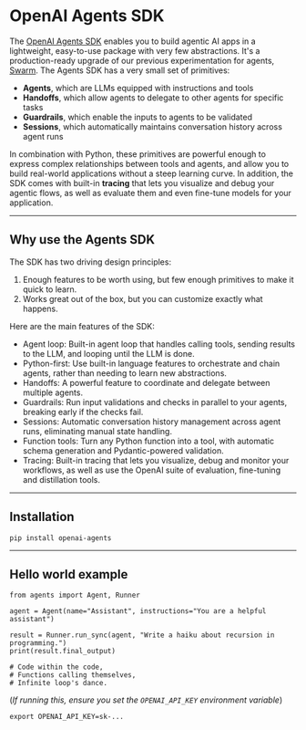 # OpenAI Agents SDK

The [OpenAI Agents SDK](https://github.com/openai/openai-agents-python) enables you to build agentic AI apps in a lightweight, easy-to-use package with very few abstractions. It's a production-ready upgrade of our previous experimentation for agents, [Swarm](https://github.com/openai/swarm/tree/main). The Agents SDK has a very small set of primitives:

* **Agents**, which are LLMs equipped with instructions and tools
* **Handoffs**, which allow agents to delegate to other agents for specific tasks
* **Guardrails**, which enable the inputs to agents to be validated
* **Sessions**, which automatically maintains conversation history across agent runs

In combination with Python, these primitives are powerful enough to express complex relationships between tools and agents, and allow you to build real-world applications without a steep learning curve. In addition, the SDK comes with built-in **tracing** that lets you visualize and debug your agentic flows, as well as evaluate them and even fine-tune models for your application.

---

## Why use the Agents SDK

The SDK has two driving design principles:

1.  Enough features to be worth using, but few enough primitives to make it quick to learn.
2.  Works great out of the box, but you can customize exactly what happens.

Here are the main features of the SDK:

* Agent loop: Built-in agent loop that handles calling tools, sending results to the LLM, and looping until the LLM is done.
* Python-first: Use built-in language features to orchestrate and chain agents, rather than needing to learn new abstractions.
* Handoffs: A powerful feature to coordinate and delegate between multiple agents.
* Guardrails: Run input validations and checks in parallel to your agents, breaking early if the checks fail.
* Sessions: Automatic conversation history management across agent runs, eliminating manual state handling.
* Function tools: Turn any Python function into a tool, with automatic schema generation and Pydantic-powered validation.
* Tracing: Built-in tracing that lets you visualize, debug and monitor your workflows, as well as use the OpenAI suite of evaluation, fine-tuning and distillation tools.

---

## Installation

    pip install openai-agents

---

## Hello world example

    from agents import Agent, Runner

    agent = Agent(name="Assistant", instructions="You are a helpful assistant")

    result = Runner.run_sync(agent, "Write a haiku about recursion in programming.")
    print(result.final_output)

    # Code within the code,
    # Functions calling themselves,
    # Infinite loop's dance.

(*If running this, ensure you set the `OPENAI_API_KEY` environment variable*)

    export OPENAI_API_KEY=sk-...